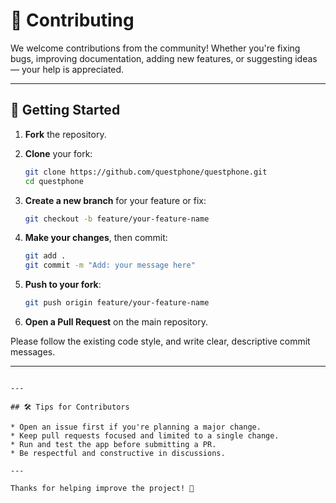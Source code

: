 # 🤝 Contributing

We welcome contributions from the community! Whether you're fixing bugs, improving documentation, adding new features, or suggesting ideas — your help is appreciated.

---

## 🚀 Getting Started

1. **Fork** the repository.
2. **Clone** your fork:
   ```sh
   git clone https://github.com/questphone/questphone.git
   cd questphone
   ```

3. **Create a new branch** for your feature or fix:

   ```sh
   git checkout -b feature/your-feature-name
   ```

4. **Make your changes**, then commit:

   ```sh
   git add .
   git commit -m "Add: your message here"
   ```

5. **Push to your fork**:

   ```sh
   git push origin feature/your-feature-name
   ```

6. **Open a Pull Request** on the main repository.

Please follow the existing code style, and write clear, descriptive commit messages.

---

```

---

## 🛠️ Tips for Contributors

* Open an issue first if you're planning a major change.
* Keep pull requests focused and limited to a single change.
* Run and test the app before submitting a PR.
* Be respectful and constructive in discussions.

---

Thanks for helping improve the project! 💖

